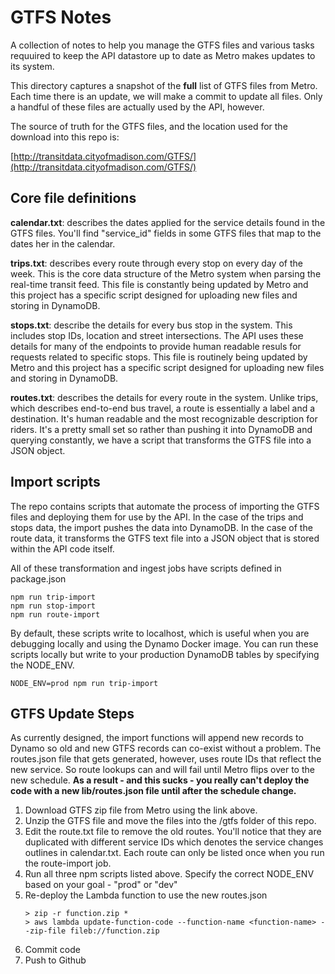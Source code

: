 # GTFS Notes
A collection of notes to help you manage the GTFS files and various tasks requuired to keep the API datastore up to date as Metro makes updates to its system.

This directory captures a snapshot of the **full** list of GTFS files from Metro. Each time there is an update, we will make a commit to update all files. Only a handful of these files are actually used by the API, however.

The source of truth for the GTFS files, and the location used for the download into this repo is:

[http://transitdata.cityofmadison.com/GTFS/](http://transitdata.cityofmadison.com/GTFS/)

## Core file definitions
**calendar.txt**: describes the dates applied for the service details found in the GTFS files. You'll find "service_id" fields in some GTFS files that map to the dates her in the calendar.

**trips.txt**: describes every route through every stop on every day of the week. This is the core data structure of the Metro system when parsing the real-time transit feed. This file is constantly being updated by Metro and this project has a specific script designed for uploading new files and storing in DynamoDB.

**stops.txt**: describe the details for every bus stop in the system. This includes stop IDs, location and street intersections. The API uses these details for many of the endpoints to provide human readable resuls for requests related to specific stops. This file is routinely being updated by Metro and this project has a specific script designed for uploading new files and storing in DynamoDB.

**routes.txt**: describes the details for every route in the system. Unlike trips, which describes end-to-end bus travel, a route is essentially a label and a destination. It's human readable and the most recognizable description for riders. It's a pretty small set so rather than pushing it into DynamoDB and querying constantly, we have a script that transforms the GTFS file into a JSON object.

## Import scripts
The repo contains scripts that automate the process of importing the GTFS files and deploying them for use by the API. In the case of the trips and stops data, the import pushes the data into DynamoDB. In the case of the route data, it transforms the GTFS text file into a JSON object that is stored within the API code itself.

All of these transformation and ingest jobs have scripts defined in package.json

```
npm run trip-import
npm run stop-import
npm run route-import
```

By default, these scripts write to localhost, which is useful when you are debugging locally and using the Dynamo Docker image. You can run these scripts locally but write to your production DynamoDB tables by specifying the NODE_ENV. 

```
NODE_ENV=prod npm run trip-import
```

## GTFS Update Steps
As currently designed, the import functions will append new records to Dynamo so old and new GTFS records can co-exist without a problem. The routes.json file that gets generated, however, uses route IDs that reflect the new service. So route lookups can and will fail until Metro flips over to the new schedule. **As a result - and this sucks - you really can't deploy the code with a new lib/routes.json file until after the schedule change.**
1. Download GTFS zip file from Metro using the link above.
1. Unzip the GTFS file and move the files into the /gtfs folder of this repo.
1. Edit the route.txt file to remove the old routes. You'll notice that they are duplicated with different service IDs which denotes the service changes outlines in calendar.txt. Each route can only be listed once when you run the route-import job.
1. Run all three npm scripts listed above. Specify the correct NODE_ENV based on your goal - "prod" or "dev"
1. Re-deploy the Lambda function to use the new routes.json
    ```
    > zip -r function.zip *
    > aws lambda update-function-code --function-name <function-name> --zip-file fileb://function.zip
    ```
1. Commit code
1. Push to Github